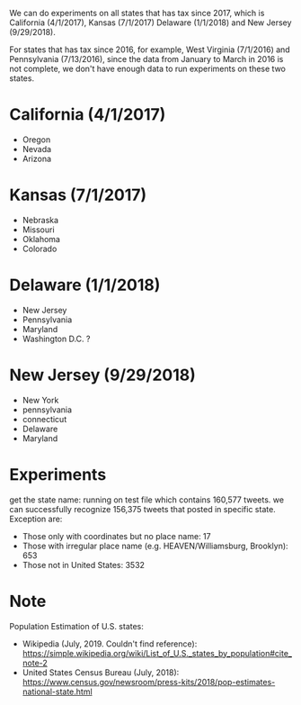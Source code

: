 We can do experiments on all states that has tax since 2017, which is California (4/1/2017), Kansas (7/1/2017) Delaware (1/1/2018) and New Jersey (9/29/2018). 

For states that has tax since 2016, for example, West Virginia (7/1/2016) and Pennsylvania (7/13/2016), since the data from January to March in 2016 is not complete, we don't have enough data to run experiments on these two states.

# California (4/1/2017)

- Oregon
- Nevada
- Arizona

# Kansas (7/1/2017)

- Nebraska
- Missouri
- Oklahoma
- Colorado

# Delaware (1/1/2018)
- New Jersey
- Pennsylvania
- Maryland
- Washington D.C. ?

# New Jersey (9/29/2018)
- New York
- pennsylvania
- connecticut
- Delaware
- Maryland

# Experiments

get the state name: running on test file which contains 160,577 tweets. we can successfully recognize 156,375 tweets that posted in specific state. Exception are:
- Those only with coordinates but no place name: 17
- Those with irregular place name (e.g. HEAVEN/Williamsburg, Brooklyn): 653
- Those not in United States: 3532

# Note
Population Estimation of U.S. states:
- Wikipedia (July, 2019. Couldn't find reference): https://simple.wikipedia.org/wiki/List_of_U.S._states_by_population#cite_note-2
- United States Census Bureau (July, 2018): https://www.census.gov/newsroom/press-kits/2018/pop-estimates-national-state.html


